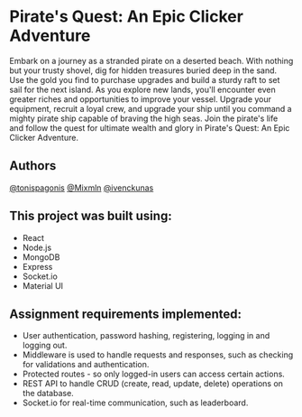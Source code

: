 
# Pirate's Quest: An Epic Clicker Adventure

Embark on a journey as a stranded pirate on a deserted beach. With nothing but your trusty shovel, dig for hidden treasures buried deep in the sand. Use the gold you find to purchase upgrades and build a sturdy raft to set sail for the next island.
As you explore new lands, you'll encounter even greater riches and opportunities to improve your vessel. Upgrade your equipment, recruit a loyal crew, and upgrade your ship until you command a mighty pirate ship capable of braving the high seas.
Join the pirate's life and follow the quest for ultimate wealth and glory in Pirate's Quest: An Epic Clicker Adventure.


## Authors

[@tonispagonis](https://github.com/tonispagonis?tab=repositories)
[@Mixmln](https://github.com/Mixmln)
[@ivenckunas](https://github.com/ivenckunas)
## This project was built using:

- React
- Node.js
- MongoDB
- Express
- Socket.io
- Material UI

## Assignment requirements implemented:

- User authentication, password hashing, registering, logging in and logging out.
- Middleware is used to handle requests and responses, such as checking for validations and authentication.
- Protected routes - so only logged-in users can access certain actions.
- REST API to handle CRUD (create, read, update, delete) operations on the database.
- Socket.io for real-time communication, such as leaderboard.
